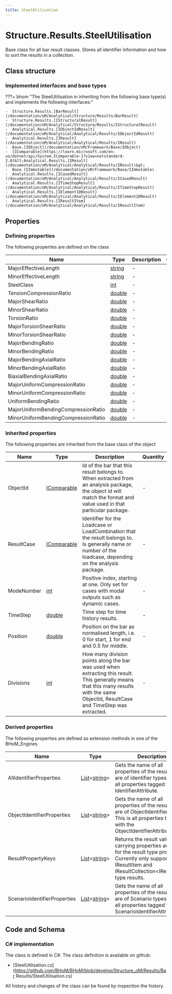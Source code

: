 ```yaml
---
title: SteelUtilisation
---
```


# Structure.Results.SteelUtilisation

Base class for all bar result classes. Stores all identifier information and how to sort the results in a collection.

## Class structure

### Implemented interfaces and base types

???+ bhom "The SteelUtilisation in inheriting from the following base type(s) and implements the following interfaces:"

    -  Structure.Results.[BarResult](/documentation/oM/Analytical/Structure/Results/BarResult)
    -  Structure.Results.[IStructuralResult](/documentation/oM/Analytical/Structure/Results/IStructuralResult)
    -  Analytical.Results.[IObjectIdResult](/documentation/oM/Analytical/Analytical/Results/IObjectIdResult)
    -  Analytical.Results.[IResult](/documentation/oM/Analytical/Analytical/Results/IResult)
    -  Base.[IObject](/documentation/oM/Framework/Base/IObject)
    -  [IComparable](https://learn.microsoft.com/en-us/dotnet/api/System.IComparable-1?view=netstandard-2.0)&lt;Analytical.Results.[IResult](/documentation/oM/Analytical/Analytical/Results/IResult)&gt;
    -  Base.[IImmutable](/documentation/oM/Framework/Base/IImmutable)
    -  Analytical.Results.[ICasedResult](/documentation/oM/Analytical/Analytical/Results/ICasedResult)
    -  Analytical.Results.[ITimeStepResult](/documentation/oM/Analytical/Analytical/Results/ITimeStepResult)
    -  Analytical.Results.[IElement1DResult](/documentation/oM/Analytical/Analytical/Results/IElement1DResult)
    -  Analytical.Results.[IResultItem](/documentation/oM/Analytical/Analytical/Results/IResultItem)


## Properties



### Defining properties

The following properties are defined on the class

| Name             | Type             | Description      | Quantity         |
|------------------|------------------|------------------|------------------|
| MajorEffectiveLength | [string](https://learn.microsoft.com/en-us/dotnet/api/System.String?view=netstandard-2.0) | - | - |
| MinorEffectiveLength | [string](https://learn.microsoft.com/en-us/dotnet/api/System.String?view=netstandard-2.0) | - | - |
| SteelClass | [int](https://learn.microsoft.com/en-us/dotnet/api/System.Int32?view=netstandard-2.0) | - | - |
| TensionCompressionRatio | [double](https://learn.microsoft.com/en-us/dotnet/api/System.Double?view=netstandard-2.0) | - | - |
| MajorShearRatio | [double](https://learn.microsoft.com/en-us/dotnet/api/System.Double?view=netstandard-2.0) | - | - |
| MinorShearRatio | [double](https://learn.microsoft.com/en-us/dotnet/api/System.Double?view=netstandard-2.0) | - | - |
| TorsionRatio | [double](https://learn.microsoft.com/en-us/dotnet/api/System.Double?view=netstandard-2.0) | - | - |
| MajorTorsionShearRatio | [double](https://learn.microsoft.com/en-us/dotnet/api/System.Double?view=netstandard-2.0) | - | - |
| MinorTorsionShearRatio | [double](https://learn.microsoft.com/en-us/dotnet/api/System.Double?view=netstandard-2.0) | - | - |
| MajorBendingRatio | [double](https://learn.microsoft.com/en-us/dotnet/api/System.Double?view=netstandard-2.0) | - | - |
| MinorBendingRatio | [double](https://learn.microsoft.com/en-us/dotnet/api/System.Double?view=netstandard-2.0) | - | - |
| MajorBendingAxialRatio | [double](https://learn.microsoft.com/en-us/dotnet/api/System.Double?view=netstandard-2.0) | - | - |
| MinorBendingAxialRatio | [double](https://learn.microsoft.com/en-us/dotnet/api/System.Double?view=netstandard-2.0) | - | - |
| BiaxialBendingAxialRatio | [double](https://learn.microsoft.com/en-us/dotnet/api/System.Double?view=netstandard-2.0) | - | - |
| MajorUniformCompressionRatio | [double](https://learn.microsoft.com/en-us/dotnet/api/System.Double?view=netstandard-2.0) | - | - |
| MinorUniformCompressionRatio | [double](https://learn.microsoft.com/en-us/dotnet/api/System.Double?view=netstandard-2.0) | - | - |
| UniformBendingRatio | [double](https://learn.microsoft.com/en-us/dotnet/api/System.Double?view=netstandard-2.0) | - | - |
| MajorUniformBendingCompressionRatio | [double](https://learn.microsoft.com/en-us/dotnet/api/System.Double?view=netstandard-2.0) | - | - |
| MinorUniformBendingCompressionRatio | [double](https://learn.microsoft.com/en-us/dotnet/api/System.Double?view=netstandard-2.0) | - | - |


### Inherited properties
The following properties are inherited from the base class of the object

| Name             | Type             | Description      | Quantity         |
|------------------|------------------|------------------|------------------|
| ObjectId | [IComparable](https://learn.microsoft.com/en-us/dotnet/api/System.IComparable?view=netstandard-2.0) | Id of the bar that this result belongs to. When extracted from an analysis package, the object id will match the format and value used in that particular package. | - |
| ResultCase | [IComparable](https://learn.microsoft.com/en-us/dotnet/api/System.IComparable?view=netstandard-2.0) | Identifier for the Loadcase or LoadCombination that the result belongs to. Is generally name or number of the loadcase, depending on the analysis package. | - |
| ModeNumber | [int](https://learn.microsoft.com/en-us/dotnet/api/System.Int32?view=netstandard-2.0) | Positive index, starting at one. Only set for cases with modal outputs such as dynamic cases. | - |
| TimeStep | [double](https://learn.microsoft.com/en-us/dotnet/api/System.Double?view=netstandard-2.0) | Time step for time history results. | - |
| Position | [double](https://learn.microsoft.com/en-us/dotnet/api/System.Double?view=netstandard-2.0) | Position on the bar as normalised length, i.e. 0 for start, 1 for end and 0.5 for middle. | - |
| Divisions | [int](https://learn.microsoft.com/en-us/dotnet/api/System.Int32?view=netstandard-2.0) | How many division points along the bar was used when extracting this result. This generally means that this many results with the same ObjectId, ResultCase and TimeStep was extracted. | - |


### Derived properties

The following properties are defined as extension methods in one of the BHoM_Engines

| Name             | Type             | Description      | Quantity         | Engine           |
|------------------|------------------|------------------|------------------|------------------|
| AllIdentifierProperties | [List](https://learn.microsoft.com/en-us/dotnet/api/System.Collections.Generic.List-1?view=netstandard-2.0)&lt;[string](https://learn.microsoft.com/en-us/dotnet/api/System.String?view=netstandard-2.0)&gt; | Gets the name of all properties of the result that are of identifier types. This is all properties tagged with any IdentifierAttribute. | - | Results_Engine |
| ObjectIdentifierProperties | [List](https://learn.microsoft.com/en-us/dotnet/api/System.Collections.Generic.List-1?view=netstandard-2.0)&lt;[string](https://learn.microsoft.com/en-us/dotnet/api/System.String?view=netstandard-2.0)&gt; | Gets the name of all properties of the result that are of ObjectIdentifier types. This is all properties tagged with the ObjectIdentifierAttribute. | - | Results_Engine |
| ResultPropertyKeys | [List](https://learn.microsoft.com/en-us/dotnet/api/System.Collections.Generic.List-1?view=netstandard-2.0)&lt;[string](https://learn.microsoft.com/en-us/dotnet/api/System.String?view=netstandard-2.0)&gt; | Returns the result value carrying properties available for the result type provided. Currently only supported for IResultItem and IResultCollection&lt;IResultItem&gt; type results. | - | Results_Engine |
| ScenarioIdentifierProperties | [List](https://learn.microsoft.com/en-us/dotnet/api/System.Collections.Generic.List-1?view=netstandard-2.0)&lt;[string](https://learn.microsoft.com/en-us/dotnet/api/System.String?view=netstandard-2.0)&gt; | Gets the name of all properties of the result that are of Scenario types. This is all properties tagged with the ScenarioIdentifierAttribute. | - | Results_Engine |


## Code and Schema

### C# implementation

The class is defined in C#. The class definition is available on github:

- [SteelUtilisation.cs](https://github.com/BHoM/BHoM/blob/develop/Structure_oM/Results/Bar Results/SteelUtilisation.cs)

All history and changes of the class can be found by inspection the history.
